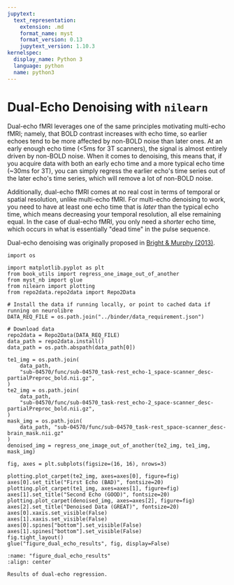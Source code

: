 ```yaml
---
jupytext:
  text_representation:
    extension: .md
    format_name: myst
    format_version: 0.13
    jupytext_version: 1.10.3
kernelspec:
  display_name: Python 3
  language: python
  name: python3
---
```


# Dual-Echo Denoising with `nilearn`

Dual-echo fMRI leverages one of the same principles motivating multi-echo fMRI;
namely, that BOLD contrast increases with echo time, so earlier echoes tend to be more affected by non-BOLD noise than later ones.
At an early enough echo time (<5ms for 3T scanners), the signal is almost entirely driven by non-BOLD noise.
When it comes to denoising, this means that, if you acquire data with both an early echo time and a more typical echo time (~30ms for 3T),
you can simply regress the earlier echo's time series out of the later echo's time series, which will remove a lot of non-BOLD noise.

Additionally, dual-echo fMRI comes at no real cost in terms of temporal or spatial resolution, unlike multi-echo fMRI.
For multi-echo denoising to work, you need to have at least one echo time that is _later_ than the typical echo time,
which means decreasing your temporal resolution, all else remaining equal. In the case of dual-echo fMRI,
you only need a _shorter_ echo time, which occurs in what is essentially "dead time" in the pulse sequence.

Dual-echo denoising was originally proposed in [Bright & Murphy (2013)](https://dx.doi.org/10.1016%2Fj.neuroimage.2012.09.043).


```{code-cell} ipython3
import os

import matplotlib.pyplot as plt
from book_utils import regress_one_image_out_of_another
from myst_nb import glue
from nilearn import plotting
from repo2data.repo2data import Repo2Data

# Install the data if running locally, or point to cached data if running on neurolibre
DATA_REQ_FILE = os.path.join("../binder/data_requirement.json")

# Download data
repo2data = Repo2Data(DATA_REQ_FILE)
data_path = repo2data.install()
data_path = os.path.abspath(data_path[0])
```

```{code-cell} ipython3
te1_img = os.path.join(
    data_path,
    "sub-04570/func/sub-04570_task-rest_echo-1_space-scanner_desc-partialPreproc_bold.nii.gz",
)
te2_img = os.path.join(
    data_path,
    "sub-04570/func/sub-04570_task-rest_echo-2_space-scanner_desc-partialPreproc_bold.nii.gz",
)
mask_img = os.path.join(
    data_path, "sub-04570/func/sub-04570_task-rest_space-scanner_desc-brain_mask.nii.gz"
)
denoised_img = regress_one_image_out_of_another(te2_img, te1_img, mask_img)
```

```{code-cell} ipython3
fig, axes = plt.subplots(figsize=(16, 16), nrows=3)

plotting.plot_carpet(te2_img, axes=axes[0], figure=fig)
axes[0].set_title("First Echo (BAD)", fontsize=20)
plotting.plot_carpet(te1_img, axes=axes[1], figure=fig)
axes[1].set_title("Second Echo (GOOD)", fontsize=20)
plotting.plot_carpet(denoised_img, axes=axes[2], figure=fig)
axes[2].set_title("Denoised Data (GREAT)", fontsize=20)
axes[0].xaxis.set_visible(False)
axes[1].xaxis.set_visible(False)
axes[0].spines["bottom"].set_visible(False)
axes[1].spines["bottom"].set_visible(False)
fig.tight_layout()
glue("figure_dual_echo_results", fig, display=False)
```

```{glue:figure} figure_dual_echo_results
:name: "figure_dual_echo_results"
:align: center

Results of dual-echo regression.
```
